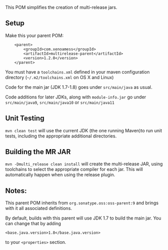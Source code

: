 This POM simplifies the creation of multi-release jars. 

## Setup

Make this your parent POM:

```
    <parent>
        <groupId>com.xenoamess</groupId>
        <artifactId>multirelease-parent</artifactId>
        <version>1.2.0</version>
    </parent>
```

You must have a `toolchains.xml` defined in your maven configuration directory (`~/.m2/toolchains.xml` on OS X and Linux)

Code for the main jar (JDK 1.7-1.8) goes under `src/main/java` as usual. 

Code additions for later JDKs, along with `module-info.jar` go under `src/main/java9`, `src/main/java10` or `src/main/java11`

## Unit Testing

`mvn clean test` will use the current JDK (the one running Maven)to run unit tests, 
including the appropriate additional directories.

## Building the MR JAR

`mvn -Dmulti_release clean install` will create the multi-release JAR, using toolchains to select the appropriate
compiler for each jar.  This will automatically happen when using the release plugin.

## Notes:

This parent POM inherits from `org.sonatype.oss:oss-parent:9` and brings with it all associated definitions.

By default, builds with this parent will use JDK 1.7 to build the main jar. You can change that by adding

```
<base.java.version>1.8</base.java.version>
```

to your `<properties>` section.
